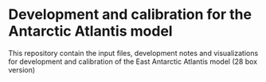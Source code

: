 # Development and calibration for the Antarctic Atlantis model
This repository contain the input files, development notes and visualizations for development and calibration of the East Antarctic Atlantis model (28 box version)
